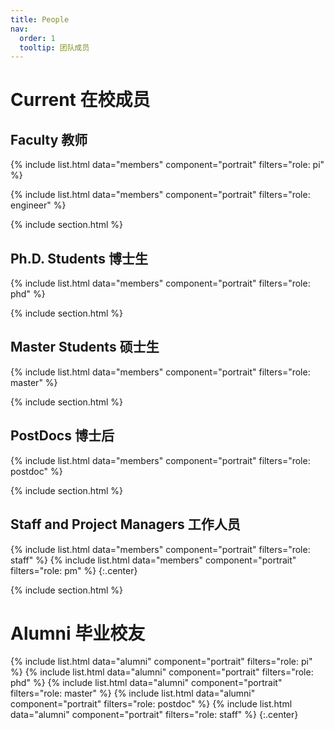 ```yaml
---
title: People
nav:
  order: 1
  tooltip: 团队成员
---
```


# <i class="fas fa-users"></i>Current 在校成员

## Faculty 教师

{%
  include list.html
  data="members"
  component="portrait"
  filters="role: pi"
%}

{%
  include list.html
  data="members"
  component="portrait"
  filters="role: engineer"
%}

{% include section.html %}

## Ph.D. Students 博士生

{%
  include list.html
  data="members"
  component="portrait"
  filters="role: phd"
%}

{% include section.html %}

## Master Students 硕士生

{%
  include list.html
  data="members"
  component="portrait"
  filters="role: master"
%}

{% include section.html %}

## PostDocs 博士后

{%
  include list.html
  data="members"
  component="portrait"
  filters="role: postdoc"
%}

{% include section.html %}

## Staff and Project Managers 工作人员

{%
  include list.html
  data="members"
  component="portrait"
  filters="role: staff"
%}
{%
  include list.html
  data="members"
  component="portrait"
  filters="role: pm"
%}
{:.center}

{% include section.html %}

# <i class="fas fa-users"></i>Alumni 毕业校友

{%
  include list.html
  data="alumni"
  component="portrait"
  filters="role: pi"
%}
{%
  include list.html
  data="alumni"
  component="portrait"
  filters="role: phd"
%}
{%
  include list.html
  data="alumni"
  component="portrait"
  filters="role: master"
%}
{%
  include list.html
  data="alumni"
  component="portrait"
  filters="role: postdoc"
%}
{%
  include list.html
  data="alumni"
  component="portrait"
  filters="role: staff"
%}
{:.center}

